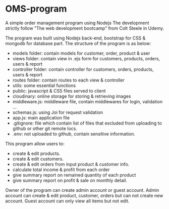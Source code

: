 # OMS-program
A simple order management program using Nodejs
The development strictly follow "The web development bootcamp" from Colt Steele in Udemy.

The program was built using Nodejs back-end, bootstrap for CSS & mongodb for database part.
The structure of the program is as below:
  - models folder: contain models for customer, order, product & user
  - views folder: contain view in .ejs form for customers, products, orders, users & report
  - controller folder: contain controller for customers, orders, products, users & report
  - routes folder: contain routes to each view & controller
  - utils: some essential functions
  - public: javascript & CSS files served to client
  - cloudinary: online storage for storing & retrieving images
  - middleware.js: middleware file, contain middlewares for login, validation ...
  - schemas.js: using Joi for request validation 
  - app.js: main application file
  - .gitignore: file which contain list of files that excluded from uploading to github or other git remote locs.
  - .env: not uploaded to github, contain sensitive information.

This program allow users to:
- create & edit products.
- create & edit customers.
- create & edit orders from input product & customer info.
- calculate total income & profit from each order
- give summary report on remained quantity of each product
- give summary report on profit & sale on monthly detail.

Owner of the program can create admin account or guest account.
Admin account can create & edit product, customer, orders but can not create new account.
Guest account can only view all items but not edit.
